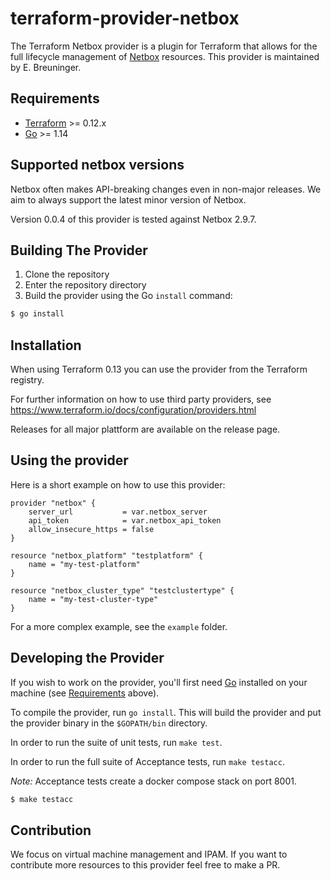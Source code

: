 # terraform-provider-netbox

The Terraform Netbox provider is a plugin for Terraform that allows for the full lifecycle management of [Netbox](https://netbox.readthedocs.io/en/stable/) resources.
This provider is maintained by E. Breuninger.

## Requirements

- [Terraform](https://www.terraform.io/downloads.html) >= 0.12.x
- [Go](https://golang.org/doc/install) >= 1.14

## Supported netbox versions
Netbox often makes API-breaking changes even in non-major releases. We aim to always support the latest minor version of Netbox.

Version 0.0.4 of this provider is tested against Netbox 2.9.7.

## Building The Provider

1. Clone the repository
1. Enter the repository directory
1. Build the provider using the Go `install` command:

```sh
$ go install
```

## Installation

When using Terraform 0.13 you can use the provider from the Terraform registry.

For further information on how to use third party providers, see https://www.terraform.io/docs/configuration/providers.html

Releases for all major plattform are available on the release page.

## Using the provider

Here is a short example on how to use this provider:

```hcl
provider "netbox" {
    server_url           = var.netbox_server
    api_token            = var.netbox_api_token
    allow_insecure_https = false
}

resource "netbox_platform" "testplatform" {
    name = "my-test-platform"
}

resource "netbox_cluster_type" "testclustertype" {
    name = "my-test-cluster-type"
}
```

For a more complex example, see the `example` folder.

## Developing the Provider

If you wish to work on the provider, you'll first need [Go](http://www.golang.org) installed on your machine (see [Requirements](#requirements) above).

To compile the provider, run `go install`. This will build the provider and put the provider binary in the `$GOPATH/bin` directory.

In order to run the suite of unit tests, run `make test`.

In order to run the full suite of Acceptance tests, run `make testacc`.

_Note:_ Acceptance tests create a docker compose stack on port 8001.

```sh
$ make testacc
```

## Contribution

We focus on virtual machine management and IPAM. If you want to contribute more resources to this provider feel free to make a PR.
